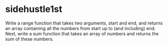 # sidehustle1st
Write a range function that takes two arguments, start and end, and returns an array containing all the numbers from start up to (and including) end. Next, write a sum function that takes an array of numbers and returns the sum of these numbers.
